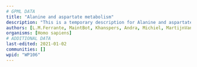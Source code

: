 ```yaml
---
# GPML DATA
title: "Alanine and aspartate metabolism"
description: "This is a temporary description for Alanine and aspartate metabolism"
authors: [L.M.Ferrante, MaintBot, Khanspers, Andra, Michiel, MartijnVanIersel, AlexanderPico, Christine Chichester, Egonw, Mkutmon]
organisms: [Homo sapiens]
# ADDITIONAL DATA
last-edited: 2021-01-02
communities: []
wpid: "WP106"
---
```

